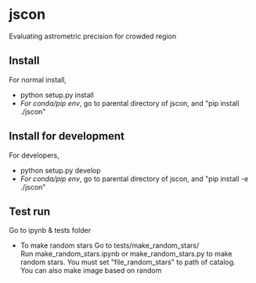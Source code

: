 # jscon
Evaluating astrometric precision for crowded region

## Install 
For normal install, 
* python setup.py install
* *For conda/pip env*, go to parental directory of jscon, and "pip install ./jscon"

## Install for development
For developers, 

* python setup.py develop
*  *For conda/pip env*, go to parental directory of jscon, and "pip install -e ./jscon"

## Test run
Go to ipynb & tests folder
* To make random stars
  Go to tests/make_random_stars/  
  Run make_random_stars.ipynb or make_random_stars.py to make random stars. You must set "file_random_stars" to path of catalog.   
  You can also make image based on random   
